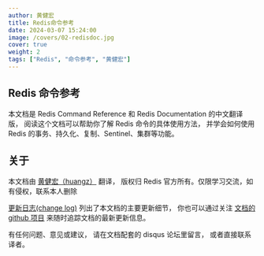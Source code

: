 ```yaml
---
author: 黄健宏
title: Redis命令参考
date: 2024-03-07 15:24:00
image: /covers/02-redisdoc.jpg
cover: true
weight: 2
tags: ["Redis", "命令参考", "黄健宏"]
---
```


## Redis 命令参考

本文档是 Redis Command Reference 和 Redis Documentation 的中文翻译版， 阅读这个文档可以帮助你了解 Redis 命令的具体使用方法， 并学会如何使用 Redis 的事务、持久化、复制、Sentinel、集群等功能。

## 关于

本文档由 [黄健宏（huangz）](http://www.huangz.me/) 翻译， 版权归 Redis 官方所有。仅限学习交流，如有侵权，联系本人删除

[更新日志(change log)](http://redis.forthxu.com/change_log.html#change-log) 列出了本文档的主要更新细节， 你也可以通过关注 [文档的 github 项目](https://github.com/huangz1990/redis) 来随时追踪文档的最新更新信息。

有任何问题、意见或建议， 请在文档配套的 disqus 论坛里留言， 或者直接联系译者。